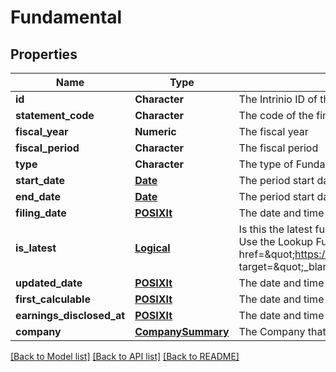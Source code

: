 # Fundamental

[//]: # (CLASS:IntrinioSDK::Fundamental)

[//]: # (KIND:object)

## Properties

[//]: # (START_DEFINITION)

Name | Type | Description
------------ | ------------- | -------------
**id** | **Character** | The Intrinio ID of the Fundamental &nbsp;
**statement_code** | **Character** | The code of the financial statement that the Fundamental represents &nbsp;
**fiscal_year** | **Numeric** | The fiscal year &nbsp;
**fiscal_period** | **Character** | The fiscal period &nbsp;
**type** | **Character** | The type of Fundamental &nbsp;
**start_date** | [**Date**](Date.md) | The period start date &nbsp;
**end_date** | [**Date**](Date.md) | The period start date &nbsp;
**filing_date** | [**POSIXlt**](POSIXlt.md) | The date and time when the Fundamental was filed with the SEC &nbsp;
**is_latest** | [**Logical**](Logical.md) | Is this the latest fundamental available based on the company&#39;s most recent filings? Use the Lookup Fundamental endpoint to find the latest fundamental (&lt;a href&#x3D;\&quot;https://docs.intrinio.com/documentation/web_api/lookup_fundamental_v2\&quot; target&#x3D;\&quot;_blank\&quot;&gt;reference&lt;/a&gt;) &nbsp;
**updated_date** | [**POSIXlt**](POSIXlt.md) | The date and time when the fundamental was last updated &nbsp;
**first_calculable** | [**POSIXlt**](POSIXlt.md) | The date and time when the fundamental was first calculable &nbsp;
**earnings_disclosed_at** | [**POSIXlt**](POSIXlt.md) | The date and time when the earnings information was first disclosed via 8-K filing &nbsp;
**company** | [**CompanySummary**](CompanySummary.md) | The Company that the Fundamental was belongs to &nbsp;

[//]: # (END_DEFINITION)


[//]: # (CONTAINED_CLASS:IntrinioSDK::Date)


[//]: # (CONTAINED_CLASS:IntrinioSDK::Date)


[//]: # (CONTAINED_CLASS:IntrinioSDK::POSIXlt)


[//]: # (CONTAINED_CLASS:IntrinioSDK::Logical)


[//]: # (CONTAINED_CLASS:IntrinioSDK::POSIXlt)


[//]: # (CONTAINED_CLASS:IntrinioSDK::POSIXlt)


[//]: # (CONTAINED_CLASS:IntrinioSDK::POSIXlt)


[//]: # (CONTAINED_CLASS:IntrinioSDK::CompanySummary)


[[Back to Model list]](../README.md#documentation-for-models) [[Back to API list]](../README.md#documentation-for-api-endpoints) [[Back to README]](../README.md)


